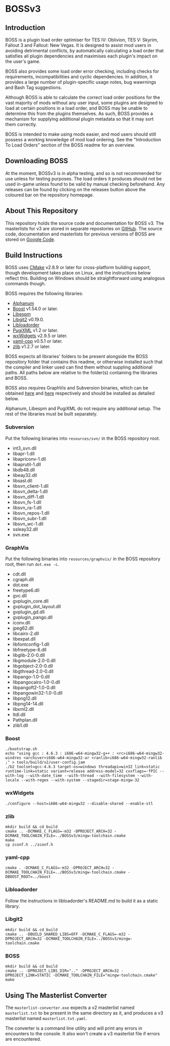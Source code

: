 # BOSSv3

## Introduction

BOSS is a plugin load order optimiser for TES IV: Oblivion, TES V: Skyrim, Fallout 3 and Fallout: New Vegas. It is designed to assist mod users in avoiding detrimental conflicts, by automatically calculating a load order that satisfies all plugin dependencies and maximises each plugin's impact on the user's game.

BOSS also provides some load order error checking, including checks for requirements, incompatibilities and cyclic dependencies. In addition, it provides a large number of plugin-specific usage notes, bug wawrnings and Bash Tag suggestions.

Although BOSS is able to calculate the correct load order positions for the vast majority of mods without any user input, some plugins are designed to load at certain positions in a load order, and BOSS may be unable to determine this from the plugins themselves. As such, BOSS provides a mechanism for supplying additional plugin metadata so that it may sort them correctly.

BOSS is intended to make using mods easier, and mod users should still possess a working knowledge of mod load ordering. See the "Introduction To Load Orders" section of the BOSS readme for an overview.


## Downloading BOSS

At the moment, BOSSv3 is in alpha testing, and so is not recommended for use unless for testing purposes. The load orders it produces should not be used in-game unless found to be valid by manual checking beforehand. Any releases can be found by clicking on the releases button above the coloured bar on the repository homepage.


## About This Repository

This repository holds the source code and documentation for BOSS v3. The masterlists for v3 are stored in separate repostories on [GitHub](https://github.com/boss-developers). The source code, documentation and masterlists for previous versions of BOSS are stored on [Google Code](http://code.google.com/p/better-oblivion-sorting-software/).


## Build Instructions

BOSS uses [CMake](http://cmake.org) v2.8.9 or later for cross-platform building support, though development takes place on Linux, and the instructions below reflect this. Building on Windows should be straightforward using analogous commands though.

BOSS requires the following libraries:

* [Alphanum](http://www.davekoelle.com/files/alphanum.hpp)
* [Boost](http://www.boost.org) v1.54.0 or later.
* [Libespm](http://github.com/WrinklyNinja/libespm)
* [Libgit2](https://github.com/libgit2) v0.19.0.
* [Libloadorder](http://github.com/WrinklyNinja/libloadorder)
* [PugiXML](http://code.google.com/p/pugixml/) v1.2 or later.
* [wxWidgets](http://www.wxwidgets.org) v2.9.5 or later.
* [yaml-cpp](http://code.google.com/p/yaml-cpp/) v0.5.1 or later.
* [zlib](http://zlib.net) v1.2.7 or later.


BOSS expects all libraries' folders to be present alongside the BOSS repository folder that contains this readme, or otherwise installed such that the compiler and linker used can find them without suppling additional paths. All paths below are relative to the folder(s) containing the libraries and BOSS.

BOSS also requires GraphVis and Subversion binaries, which can be obtained [here](http://sourceforge.net/projects/win32svn) and [here](http://www.graphviz.org/Download_windows.php) respectively and should be installed as detailed below.

Alphanum, Libespm and PugiXML do not require any additional setup. The rest of the libraries must be built separately.

### Subversion

Put the following binaries into ```resources/svn/``` in the BOSS repository root.

* int3_svn.dll
* libapr-1.dll
* libapriconv-1.dll
* libaprutil-1.dll
* libdb48.dll
* libeay32.dll
* libsasl.dll
* libsvn_client-1.dll
* libsvn_delta-1.dll
* libsvn_diff-1.dll
* libsvn_fs-1.dll
* libsvn_ra-1.dll
* libsvn_repos-1.dll
* libsvn_subr-1.dll
* libsvn_wc-1.dll
* ssleay32.dll
* svn.exe

### GraphVis

Put the following binaries into `resources/graphvis/` in the BOSS repository root, then run `dot.exe -c`.

* cdt.dll
* cgraph.dll
* dot.exe
* freetype6.dll
* gvc.dll
* gvplugin_core.dll
* gvplugin_dot_layout.dll
* gvplugin_gd.dll
* gvplugin_pango.dll
* iconv.dll
* jpeg62.dll
* libcairo-2.dll
* libexpat.dll
* libfontconfig-1.dll
* libfreetype-6.dll
* libglib-2.0-0.dll
* libgmodule-2.0-0.dll
* libgobject-2.0-0.dll
* libgthread-2.0-0.dll
* libpango-1.0-0.dll
* libpangocairo-1.0-0.dll
* libpangoft2-1.0-0.dll
* libpangowin32-1.0-0.dll
* libpng12.dll
* libpng14-14.dll
* libxml2.dll
* ltdl.dll
* Pathplan.dll
* zlib1.dll

### Boost

```
./bootstrap.sh
echo "using gcc : 4.6.3 : i686-w64-mingw32-g++ : <rc>i686-w64-mingw32-windres <archiver>i686-w64-mingw32-ar <ranlib>i686-w64-mingw32-ranlib ;" > tools/build/v2/user-config.jam
./b2 toolset=gcc-4.6.3 target-os=windows threadapi=win32 link=static runtime-link=static variant=release address-model=32 cxxflags=-fPIC --with-log --with-date_time --with-thread --with-filesystem --with-locale --with-regex --with-system --stagedir=stage-mingw-32
```

### wxWidgets

```
./configure --host=i686-w64-mingw32 --disable-shared --enable-stl
```

### zlib

```
mkdir build && cd build
cmake .. -DCMAKE_C_FLAGS=-m32 -DPROJECT_ARCH=32 -DCMAKE_TOOLCHAIN_FILE=../BOSSv3/mingw-toolchain.cmake
make
cp zconf.h ../zconf.h
```

### yaml-cpp

```
cmake . -DCMAKE_C_FLAGS=-m32 -DPROJECT_ARCH=32 -DCMAKE_TOOLCHAIN_FILE=../BOSSv3/mingw-toolchain.cmake -DBOOST_ROOT=../boost
```

### Libloadorder

Follow the instructions in libloadorder's README.md to build it as a static library.

### Libgit2

```
mkdir build && cd build
cmake .. -DBUILD_SHARED_LIBS=OFF -DCMAKE_C_FLAGS=-m32 -DPROJECT_ARCH=32 -DCMAKE_TOOLCHAIN_FILE=../BOSSv3/mingw-toolchain.cmake

```

### BOSS

```
mkdir build && cd build
cmake .. -DPROJECT_LIBS_DIR=".." -DPROJECT_ARCH=32 -DPROJECT_LINK=STATIC -DCMAKE_TOOLCHAIN_FILE="mingw-toolchain.cmake"
make
```

## Using The Masterlist Converter

The `masterlist-converter.exe` expects a v2 masterlist named `masterlist.txt` to be present in the same directory as it, and produces a v3 masterlist named `masterlist.txt.yaml`.

The converter is a command line utility and will print any errors in encounters to the console. It also won't create a v3 masterlist file if errors are encountered.
